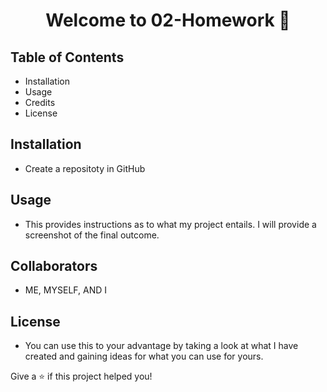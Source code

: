 <h1 align="center">Welcome to 02-Homework 👋</h1>
<p>
</p>

## Table of Contents
- Installation
- Usage
- Credits
- License 

<p>
</p>

## Installation 
- Create a repositoty in GitHub

<p>
</p>

## Usage

- This provides instructions as to what my project entails. I will provide a screenshot of the final outcome. 

<p>
</p>

## Collaborators 

- ME, MYSELF, AND I

<p>
</p>

## License 

- You can use this to your advantage by taking a look at what I have created and gaining ideas for what you can use for yours. 




Give a ⭐️ if this project helped you!


